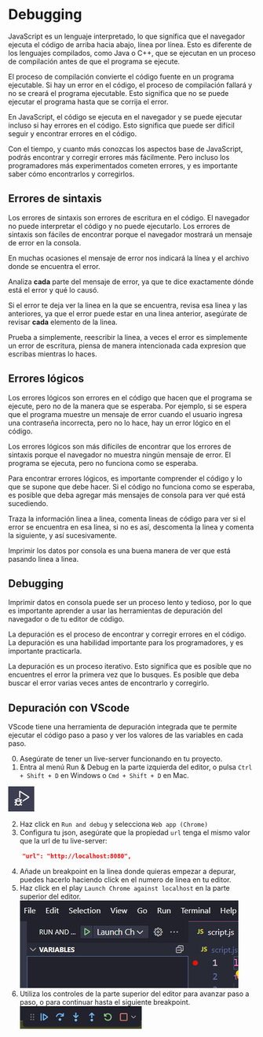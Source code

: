 # Debugging

JavaScript es un lenguaje interpretado, lo que significa que el navegador ejecuta el código de arriba hacia abajo, línea por línea. Esto es diferente de los lenguajes compilados, como Java o C++, que se ejecutan en un proceso de compilación antes de que el programa se ejecute.

El proceso de compilación convierte el código fuente en un programa ejecutable. Si hay un error en el código, el proceso de compilación fallará y no se creará el programa ejecutable. Esto significa que no se puede ejecutar el programa hasta que se corrija el error.

En JavaScript, el código se ejecuta en el navegador y se puede ejecutar incluso si hay errores en el código. Esto significa que puede ser difícil seguir y encontrar errores en el código.

Con el tiempo, y cuanto más conozcas los aspectos base de JavaScript, podrás encontrar y corregir errores más fácilmente. Pero incluso los programadores más experimentados cometen errores, y es importante saber cómo encontrarlos y corregirlos.

## Errores de sintaxis

Los errores de sintaxis son errores de escritura en el código. El navegador no puede interpretar el código y no puede ejecutarlo. Los errores de sintaxis son fáciles de encontrar porque el navegador mostrará un mensaje de error en la consola.

En muchas ocasiones el mensaje de error nos indicará la línea y el archivo donde se encuentra el error.

Analiza **cada** parte del mensaje de error, ya que te dice exactamente dónde está el error y qué lo causó.

Si el error te deja ver la linea en la que se encuentra, revisa esa linea y las anteriores, ya que el error puede estar en una linea anterior, asegúrate de revisar **cada** elemento de la linea.

Prueba a simplemente, reescribir la linea, a veces el error es simplemente un error de escritura, piensa de manera intencionada cada expresion que escribas mientras lo haces.

## Errores lógicos

Los errores lógicos son errores en el código que hacen que el programa se ejecute, pero no de la manera que se esperaba. Por ejemplo, si se espera que el programa muestre un mensaje de error cuando el usuario ingresa una contraseña incorrecta, pero no lo hace, hay un error lógico en el código.

Los errores lógicos son más difíciles de encontrar que los errores de sintaxis porque el navegador no muestra ningún mensaje de error. El programa se ejecuta, pero no funciona como se esperaba.

Para encontrar errores lógicos, es importante comprender el código y lo que se supone que debe hacer. Si el código no funciona como se esperaba, es posible que deba agregar más mensajes de consola para ver qué está sucediendo.

Traza la información linea a linea, comenta lineas de código para ver si el error se encuentra en esa linea, si no es así, descomenta la linea y comenta la siguiente, y así sucesivamente.

Imprimir los datos por consola es una buena manera de ver que está pasando linea a linea.

## Debugging

Imprimir datos en consola puede ser un proceso lento y tedioso, por lo que es importante aprender a usar las herramientas de depuración del navegador o de tu editor de código.

La depuración es el proceso de encontrar y corregir errores en el código. La depuración es una habilidad importante para los programadores, y es importante practicarla.

La depuración es un proceso iterativo. Esto significa que es posible que no encuentres el error la primera vez que lo busques. Es posible que deba buscar el error varias veces antes de encontrarlo y corregirlo.

## Depuración con VScode

VScode tiene una herramienta de depuración integrada que te permite ejecutar el código paso a paso y ver los valores de las variables en cada paso.

0. Asegúrate de tener un live-server funcionando en tu proyecto.
1. Entra al menú Run & Debug en la parte izquierda del editor, o pulsa `Ctrl + Shift + D` en Windows o `Cmd + Shift + D` en Mac.

![Alt text](./imgs/debug0.png)

2. Haz click en `Run and debug` y selecciona `Web app (Chrome)`
3. Configura tu json, asegúrate que la propiedad `url` tenga el mismo valor que la url de tu live-server:
```json
    "url": "http://localhost:8080",
```
4. Añade un breakpoint en la linea donde quieras empezar a depurar, puedes hacerlo haciendo click en el numero de linea en tu editor.
5. Haz click en el play `Launch Chrome against localhost` en la parte superior del editor.
![Alt text](./imgs/debug2.png)
6. Utiliza los controles de la parte superior del editor para avanzar paso a paso, o para continuar hasta el siguiente breakpoint.
![Alt text](./imgs/debug1.png)
